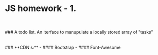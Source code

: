# **JS homework - 1.**
<br>
<br>
### A todo list.
An iterface to manupulate a locally stored array of "tasks"
<br>
<br>
<br>
### **CDN's:**
- #### Bootstrap
- #### Font-Awesome
